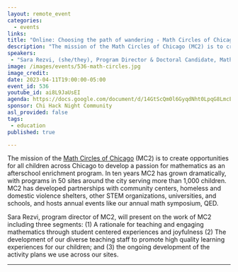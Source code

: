 ```yaml
---
layout: remote_event
categories:
  - events
links: 
title: "Online: Choosing the path of wandering - Math Circles of Chicago"
description: "The mission of the Math Circles of Chicago (MC2) is to create opportunities for all children across Chicago to develop a passion for mathematics as an afterschool enrichment program. Sara Rezvi, program director of MC2, will present on the work of MC2 including three segments: (1) A rationale for teaching and engaging mathematics through student centered experiences and joyfulness (2) The development of our diverse teaching staff to promote high quality learning experiences for our children; and (3) the ongoing development of the activity plans we use across our sites."
speakers:
 - "Sara Rezvi, (she/they), Program Director & Doctoral Candidate, Math Circles of Chicago"
image: /images/events/536-math-circles.jpg
image_credit:
date: 2023-04-11T19:00:00-05:00
event_id: 536
youtube_id: ai8L9JaUsEI
agenda: https://docs.google.com/document/d/14GtScQm0l6GyqdNht0LpqG8LmcEF7i3COjNJ06PaTj8/edit#
sponsor: Chi Hack Night Community
asl_provided: false
tags: 
 - education
published: true

---
```


The mission of the [Math Circles of Chicago](https://mathcirclesofchicago.org/) (MC2) is to create opportunities for all children across Chicago to develop a passion for mathematics as an afterschool enrichment program. In ten years MC2 has grown dramatically, with programs in 50 sites around the city serving more than 1,000 children. MC2 has developed partnerships with community centers, homeless and domestic violence shelters, other STEM organizations, universities, and schools, and hosts annual events like our annual math symposium, QED. 

Sara Rezvi, program director of MC2, will present on the work of MC2 including three segments: (1) A rationale for teaching and engaging mathematics through student centered experiences and joyfulness (2) The development of our diverse teaching staff to promote high quality learning experiences for our children; and (3) the ongoing development of the activity plans we use across our sites.

---
